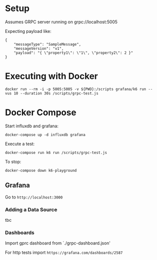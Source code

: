 # Setup

Assumes GRPC server running on grpc://localhost:5005

Expecting payload like:

```
{
    "messageType": "SampleMessage",
    "messageVersion": "v1",
    "payload": "{ \"property1\": \"1\", \"property2\": 2 }"
}
```

# Executing with Docker

`docker run --rm -i -p 5005:5005 -v ${PWD}:/scripts grafana/k6 run --vus 10 --duration 30s /scripts/grpc-test.js`

# Docker Compose

Start influxdb and grafana:

`docker-compose up -d influxdb grafana`

Execute a test:

`docker-compose run k6 run /scripts/grpc-test.js`

To stop:

`docker-compose down k6-playground`

## Grafana

Go to `http://localhost:3000`

### Adding a Data Source

tbc

### Dashboards

Import gprc dashboard from `./grpc-dashboard.json'

For http tests import `https://grafana.com/dashboards/2587`
